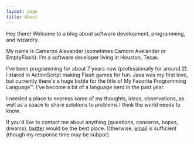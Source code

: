 ```yaml
---
layout: page
title: About
---
```


<p class="message">
  Hey there! Welcome to a blog about software development, programming, and wizardry.
</p>

My name is Cameron Alexander (sometimes Camorn Axelander or EmptyFlash). I’m a software developer living in Houston, Texas.

I've been programming for about 7 years now (professionally for around 2). I stared in ActionScript making Flash games for fun. Java was my first love, but currently there's a huge battle for the title of My Favorite Programming Language&trade;. I've become a bit of a language nerd in the past year.

I needed a place to express some of my thoughts, ideas, observations, as well as a space to share solutions to problems I think the world needs to know.

If you'd like to contact me about anything (questions, concerns, hopes, dreams), [twitter](https://twitter.com/emptyflash) would be the best place. Otherwise, [email](mailto:emptyflash@gmail.com) is sufficient (though my response time may be subpar).
